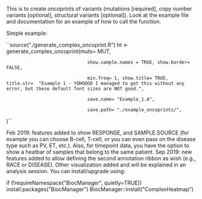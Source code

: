 This is to create oncoprints of variants (mutations [required], copy number variants [optional], structural variants [optional]).
Look at the example file and documentation for an example of how to call the function. 

Simple example: 

``source("./generate_complex_oncoprint.R")
ht <-  generate_complex_oncoprint(muts= MUT, 
                                  
                                  show.sample.names = TRUE, show.border= FALSE,
                                  
                                  min.freq= 1, show.title= TRUE, title.str=  "Example 1 - YOHOOOO I managed to get this without any error, but these default font sizes are NOT good.", 
                                  
                                  save.name= "Example_1.A",
                                  
                                  save.path= "./example_oncoprints/", 
)``

Feb 2019: features added to show RESPONSE, and SAMPLE.SOURCE (for example you can choose B-cell, T-cell, or you can even pass on the disease type such as PV, ET, etc.). Also, for timepoint data, you have the option to show a heatbar of samples that belong to the same patient. 
Sep 2019: new features added to allow defining the second annotation ribbon as wish (e.g., RACE or DISEASE). Other visualization added and will be explained in an analysis session.
You can install/upgrade using:

if (!requireNamespace("BiocManager", quietly=TRUE))
    install.packages("BiocManager")
BiocManager::install("ComplexHeatmap")
